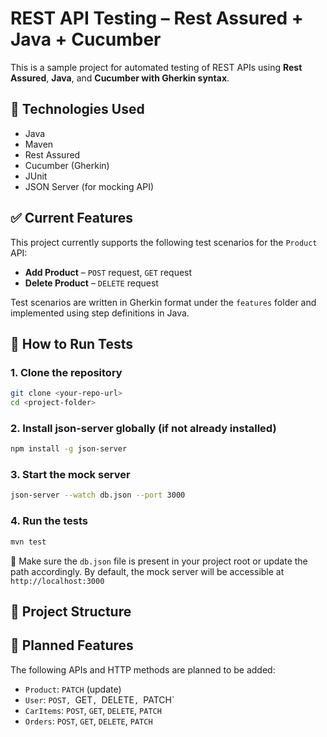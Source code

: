 # REST API Testing – Rest Assured + Java + Cucumber

This is a sample project for automated testing of REST APIs using **Rest Assured**, **Java**, and **Cucumber with Gherkin syntax**.


## 🔧 Technologies Used
- Java
- Maven
- Rest Assured
- Cucumber (Gherkin)
- JUnit
- JSON Server (for mocking API)

## ✅ Current Features

This project currently supports the following test scenarios for the `Product` API:

- **Add Product** – `POST` request, `GET` request
- **Delete Product** – `DELETE` request

Test scenarios are written in Gherkin format under the `features` folder and implemented using step definitions in Java.

## 🚀 How to Run Tests

### 1. Clone the repository

```bash
git clone <your-repo-url>
cd <project-folder>
```
### 2. Install json-server globally (if not already installed)

```bash
npm install -g json-server
```
### 3.  Start the mock server
```bash
json-server --watch db.json --port 3000
```
### 4.  Run the tests
```bash
mvn test
```
🔔 Make sure the `db.json` file is present in your project root or update the path accordingly.
By default, the mock server will be accessible at `http://localhost:3000`

## 📁 Project Structure
## 📌 Planned Features
The following APIs and HTTP methods are planned to be added:
- `Product`: `PATCH` (update)
- `User`: `POST, `GET`, `DELETE`, `PATCH`
- `CarItems`: `POST`, `GET`, `DELETE`, `PATCH`
- `Orders`: `POST`, `GET`, `DELETE`, `PATCH`

